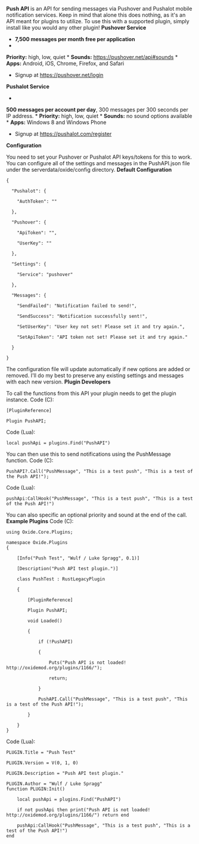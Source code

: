 **Push API** is an API for sending messages via Pushover and Pushalot mobile notification services. Keep in mind that alone this does nothing, as it's an API meant for plugins to utilize. To use this with a supported plugin, simply install like you would any other plugin!
**Pushover Service**


* **7,500 messages per month free per application**
* 
**Priority:** high, low, quiet
* 
**Sounds:** https://pushover.net/api#sounds
* 
****Apps**:** Android, iOS, Chrome, Firefox, and Safari
* Signup at https://pushover.net/login


**Pushalot Service**


* 
**500 messages per account per day**,  300 messages per 300 seconds per IP address.
* 
**Priority:** high, low, quiet
* 
**Sounds:** no sound options available
* 
**Apps:** Windows 8 and Windows Phone
* Signup at https://pushalot.com/register


**Configuration**

You need to set your Pushover or Pushalot API keys/tokens for this to work. You can configure all of the settings and messages in the PushAPI.json file under the serverdata/oxide/config directory.
**Default Configuration**

````
{

  "Pushalot": {

    "AuthToken": ""

  },

  "Pushover": {

    "ApiToken": "",

    "UserKey": ""

  },

  "Settings": {

    "Service": "pushover"

  },

  "Messages": {

    "SendFailed": "Notification failed to send!",

    "SendSuccess": "Notification successfully sent!",

    "SetUserKey": "User key not set! Please set it and try again.",

    "SetApiToken": "API token not set! Please set it and try again."

  }

}
````

The configuration file will update automatically if new options are added or removed. I'll do my best to preserve any existing settings and messages with each new version.
**Plugin Developers**

To call the functions from this API your plugin needs to get the plugin instance.
Code (C):
````
[PluginReference]

Plugin PushAPI;
````

Code (Lua):
````
local pushApi = plugins.Find("PushAPI")
````

You can then use this to send notifications using the PushMessage function.
Code (C):
````
PushAPI?.Call("PushMessage", "This is a test push", "This is a test of the Push API!");
````

Code (Lua):
````
pushApi:CallHook("PushMessage", "This is a test push", "This is a test of the Push API!")
````

You can also specific an optional priority and sound at the end of the call.
**Example Plugins**
Code (C):
````
using Oxide.Core.Plugins;

namespace Oxide.Plugins
{

    [Info("Push Test", "Wulf / Luke Spragg", 0.1)]

    [Description("Push API test plugin.")]

    class PushTest : RustLegacyPlugin

    {

        [PluginReference]

        Plugin PushAPI;

        void Loaded()

        {

            if (!PushAPI)

            {

                Puts("Push API is not loaded! http://oxidemod.org/plugins/1166/");

                return;

            }

            PushAPI.Call("PushMessage", "This is a test push", "This is a test of the Push API!");

        }

    }
}
````

Code (Lua):
````
PLUGIN.Title = "Push Test"

PLUGIN.Version = V(0, 1, 0)

PLUGIN.Description = "Push API test plugin."

PLUGIN.Author = "Wulf / Luke Spragg"
function PLUGIN:Init()

    local pushApi = plugins.Find("PushAPI")

    if not pushApi then print("Push API is not loaded! http://oxidemod.org/plugins/1166/") return end

    pushApi:CallHook("PushMessage", "This is a test push", "This is a test of the Push API!")
end
````